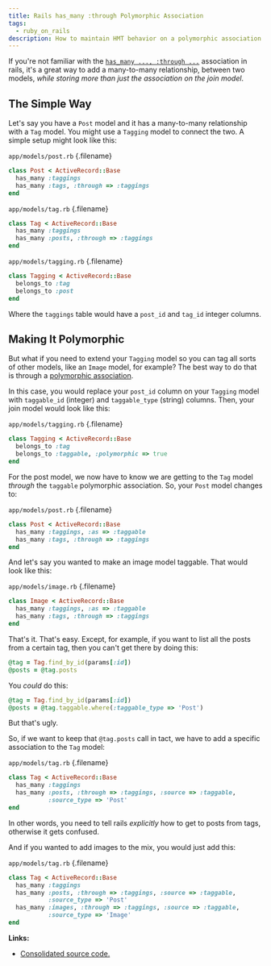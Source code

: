 ```yaml
---
title: Rails has_many :through Polymorphic Association
tags:
  - ruby_on_rails
description: How to maintain HMT behavior on a polymorphic association.
---
```


If you're not familiar with the [`has_many ..., :through ...`](http://guides.rubyonrails.org/association_basics.html#the-has-many-through-association) association in rails, it's a great way to add a many-to-many relationship, between two models, _while storing more than just the association on the join model_.

## The Simple Way

Let's say you have a `Post` model and it has a many-to-many relationship with a `Tag` model. You might use a `Tagging` model to connect the two. A simple setup might look like this:

`app/models/post.rb` {.filename}

```ruby
class Post < ActiveRecord::Base
  has_many :taggings
  has_many :tags, :through => :taggings
end
```

`app/models/tag.rb` {.filename}

```ruby
class Tag < ActiveRecord::Base
  has_many :taggings
  has_many :posts, :through => :taggings
end
```

`app/models/tagging.rb` {.filename}

```ruby
class Tagging < ActiveRecord::Base
  belongs_to :tag
  belongs_to :post
end
```

Where the `taggings` table would have a `post_id` and `tag_id` integer columns.

## Making It Polymorphic

But what if you need to extend your `Tagging` model so you can tag all sorts of other models, like an `Image` model, for example? The best way to do that is through a [polymorphic association](http://guides.rubyonrails.org/association_basics.html#polymorphic-associations).

In this case, you would replace your `post_id` column on your `Tagging` model with `taggable_id` (integer) and `taggable_type` (string) columns. Then, your join model would look like this:

`app/models/tagging.rb` {.filename}

```ruby
class Tagging < ActiveRecord::Base
  belongs_to :tag
  belongs_to :taggable, :polymorphic => true
end
```

For the post model, we now have to know we are getting to the `Tag` model _through_ the `taggable` polymorphic association. So, your `Post` model changes to:

`app/models/post.rb` {.filename}

```ruby
class Post < ActiveRecord::Base
  has_many :taggings, :as => :taggable
  has_many :tags, :through => :taggings
end
```

And let's say you wanted to make an image model taggable. That would look like this:

`app/models/image.rb` {.filename}

```ruby
class Image < ActiveRecord::Base
  has_many :taggings, :as => :taggable
  has_many :tags, :through => :taggings
end
```

That's it. That's easy. Except, for example, if you want to list all the posts from a certain tag, then you can't get there by doing this:

```ruby
@tag = Tag.find_by_id(params[:id])
@posts = @tag.posts
```

You _could_ do this:

```ruby
@tag = Tag.find_by_id(params[:id])
@posts = @tag.taggable.where(:taggable_type => 'Post')
```

But that's ugly.

So, if we want to keep that `@tag.posts` call in tact, we have to add a specific association to the `Tag` model:

`app/models/tag.rb` {.filename}

```ruby
class Tag < ActiveRecord::Base
  has_many :taggings
  has_many :posts, :through => :taggings, :source => :taggable,
           :source_type => 'Post'
end
```

In other words, you need to tell rails _explicitly_ how to get to posts from tags, otherwise it gets confused.

And if you wanted to add images to the mix, you would just add this:

`app/models/tag.rb` {.filename}

```ruby
class Tag < ActiveRecord::Base
  has_many :taggings
  has_many :posts, :through => :taggings, :source => :taggable,
           :source_type => 'Post'
  has_many :images, :through => :taggings, :source => :taggable,
           :source_type => 'Image'
end
```

**Links:**

- [Consolidated source code.](https://gist.github.com/seancdavis/e76e6649267655ebc461)
